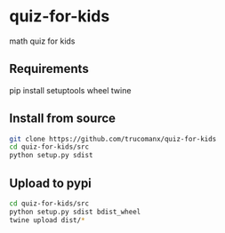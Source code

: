 # quiz-for-kids
math quiz for kids


## Requirements

pip install setuptools wheel twine


## Install from source

```bash
git clone https://github.com/trucomanx/quiz-for-kids
cd quiz-for-kids/src
python setup.py sdist
```

## Upload to pypi

```bash
cd quiz-for-kids/src
python setup.py sdist bdist_wheel
twine upload dist/*
```
